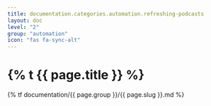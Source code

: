 ```yaml
---
title: documentation.categories.automation.refreshing-podcasts
layout: doc
level: "2"
group: "automation"
icon: "fas fa-sync-alt"
---
```


# {% t {{ page.title }} %}

{% tf documentation/{{ page.group }}/{{ page.slug }}.md %}
